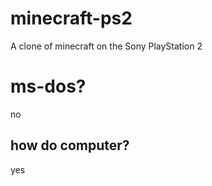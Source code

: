 # minecraft-ps2
A clone of minecraft on the Sony PlayStation 2

# ms-dos?
no

## how do computer?
yes
